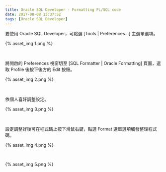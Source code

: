 ```yaml
---
title: Oracle SQL Developer - Formatting PL/SQL code
date: 2017-08-08 13:37:52
tags: [Oracle SQL Developer]
---
```


要使用 Oracle SQL Developer，可點選 [Tools | Preferences...] 主選單選項。  

<!-- More -->

{% asset_img 1.png %}

<br/>


將開啟的 Preferences 視窗切至 [SQL Formatter | Oracle Formatting] 頁面，選取 Profile 後按下後方的 Edit 按鈕。  

{% asset_img 2.png %}

<br/>


依個人喜好調整設定。  

{% asset_img 3.png %}

<br/>


設定調整好後可在程式碼上按下滑鼠右鍵，點選 Format 選單選項觸發整理程式碼。  

{% asset_img 4.png %}

<br/>


{% asset_img 5.png %}

<br/>